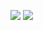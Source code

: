 
<figure>
	<img src="https://wakatime.com/share/@a1cdcc24-5135-45fb-bcbb-dca1f8b595fa/7b793c55-f68a-4847-868b-ac7217c6d820.png" width:"800" height:"400" />
	<img src="https://wakatime.com/share/@a1cdcc24-5135-45fb-bcbb-dca1f8b595fa/433d0161-b404-4033-b12e-a5ebf26256d9.png" width:"800" height:"400" />
	</figure>
